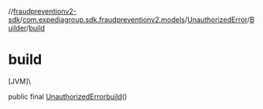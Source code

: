 //[fraudpreventionv2-sdk](../../../../index.md)/[com.expediagroup.sdk.fraudpreventionv2.models](../../index.md)/[UnauthorizedError](../index.md)/[Builder](index.md)/[build](build.md)

# build

[JVM]\

public final [UnauthorizedError](../index.md)[build](build.md)()
